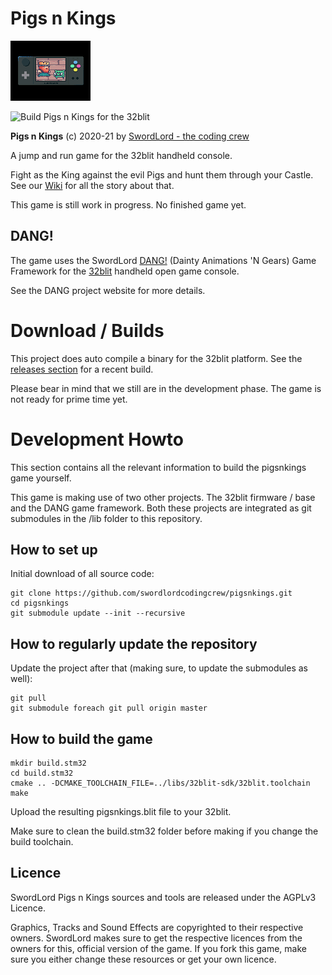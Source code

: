 # Pigs n Kings

![Pigs n Kings](https://raw.githubusercontent.com/swordlordcodingcrew/pigsnkings/main/gfx/loader-splash.png)

![Build Pigs n Kings for the 32blit](https://github.com/swordlordcodingcrew/pigsnkings/workflows/Build%20Pigs%20n%20Kings%20for%20the%2032blit/badge.svg)

**Pigs n Kings** (c) 2020-21 by [SwordLord - the coding crew](https://www.swordlord.com/)

A jump and run game for the 32blit handheld console. 

Fight as the King against the evil Pigs and hunt them through your Castle. See our [Wiki](https://github.com/swordlordcodingcrew/pigsnkings/wiki/Story) for all the story about that.

This game is still work in progress. No finished game yet.


## DANG!
The game uses the SwordLord [DANG!](https://github.com/swordlordcodingcrew/DANG/) (Dainty Animations 'N Gears) Game Framework for the [32blit](https://32blit.com/) handheld open game console.

See the DANG project website for more details.

# Download / Builds

This project does auto compile a binary for the 32blit platform. See the [releases section](https://github.com/swordlordcodingcrew/pigsnkings/releases) for a recent build.

Please bear in mind that we still are in the development phase. The game is not ready for prime time yet.

# Development Howto

This section contains all the relevant information to build the pigsnkings game yourself.

This game is making use of two other projects. The 32blit firmware / base and the DANG game framework. Both these projects are integrated as git submodules in the /lib folder to this repository. 

## How to set up
Initial download of all source code: 

```
git clone https://github.com/swordlordcodingcrew/pigsnkings.git
cd pigsnkings
git submodule update --init --recursive
```

## How to regularly update the repository
Update the project after that (making sure, to update the submodules as well): 

```
git pull
git submodule foreach git pull origin master
```

## How to build the game

```
mkdir build.stm32
cd build.stm32
cmake .. -DCMAKE_TOOLCHAIN_FILE=../libs/32blit-sdk/32blit.toolchain
make
```

Upload the resulting pigsnkings.blit file to your 32blit.

Make sure to clean the build.stm32 folder before making if you change the build toolchain.

## Licence
SwordLord Pigs n Kings sources and tools are released under the AGPLv3 Licence.

Graphics, Tracks and Sound Effects are copyrighted to their respective owners. SwordLord makes sure to get the respective licences from the owners for this, official version of the game. If you fork this game, make sure you either change these resources or get your own licence. 
